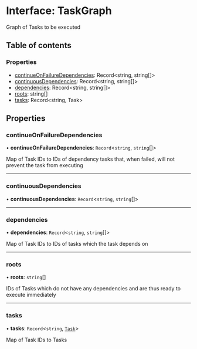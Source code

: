 # Interface: TaskGraph

Graph of Tasks to be executed

## Table of contents

### Properties

- [continueOnFailureDependencies](/reference/core-api/devkit/documents/TaskGraph#continueonfailuredependencies): Record<string, string[]>
- [continuousDependencies](/reference/core-api/devkit/documents/TaskGraph#continuousdependencies): Record<string, string[]>
- [dependencies](/reference/core-api/devkit/documents/TaskGraph#dependencies): Record<string, string[]>
- [roots](/reference/core-api/devkit/documents/TaskGraph#roots): string[]
- [tasks](/reference/core-api/devkit/documents/TaskGraph#tasks): Record<string, Task>

## Properties

### continueOnFailureDependencies

• **continueOnFailureDependencies**: `Record`\<`string`, `string`[]\>

Map of Task IDs to IDs of dependency tasks that, when failed, will not prevent the task from executing

---

### continuousDependencies

• **continuousDependencies**: `Record`\<`string`, `string`[]\>

---

### dependencies

• **dependencies**: `Record`\<`string`, `string`[]\>

Map of Task IDs to IDs of tasks which the task depends on

---

### roots

• **roots**: `string`[]

IDs of Tasks which do not have any dependencies and are thus ready to execute immediately

---

### tasks

• **tasks**: `Record`\<`string`, [`Task`](/reference/core-api/devkit/documents/Task)\>

Map of Task IDs to Tasks
